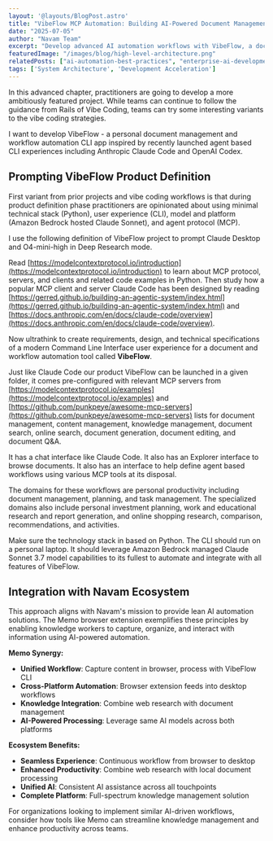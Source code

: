 ```yaml
---
layout: '@layouts/BlogPost.astro'
title: "VibeFlow MCP Automation: Building AI-Powered Document Management CLI"
date: "2025-07-05"
author: "Navam Team"
excerpt: "Develop advanced AI automation workflows with VibeFlow, a document management CLI using Model Context Protocol and Amazon Bedrock Claude Sonnet."
featuredImage: "/images/blog/high-level-architecture.png"
relatedPosts: ["ai-automation-best-practices", "enterprise-ai-development-workflows", "vibe-coding-workflow-fundamentals"]
tags: ['System Architecture', 'Development Acceleration']
---
```


In this advanced chapter, practitioners are going to develop a more ambitiously featured project. While teams can continue to follow the guidance from Rails of Vibe Coding, teams can try some interesting variants to the vibe coding strategies.

I want to develop VibeFlow - a personal document management and workflow automation CLI app inspired by recently launched agent based CLI experiences including Anthropic Claude Code and OpenAI Codex.

## Prompting VibeFlow Product Definition

First variant from prior projects and vibe coding workflows is that during product definition phase practitioners are opinionated about using minimal technical stack (Python), user experience (CLI), model and platform (Amazon Bedrock hosted Claude Sonnet), and agent protocol (MCP).

I use the following definition of VibeFlow project to prompt Claude Desktop and O4-mini-high in Deep Research mode.

Read [https://modelcontextprotocol.io/introduction](https://modelcontextprotocol.io/introduction) to learn about MCP protocol, servers, and clients and related code examples in Python. Then study how a popular MCP client and server Claude Code has been designed by reading [https://gerred.github.io/building-an-agentic-system/index.html](https://gerred.github.io/building-an-agentic-system/index.html) and [https://docs.anthropic.com/en/docs/claude-code/overview](https://docs.anthropic.com/en/docs/claude-code/overview). 

Now ultrathink to create requirements, design, and technical specifications of a modern Command Line Interface user experience for a document and workflow automation tool called **VibeFlow**.

Just like Claude Code our product VibeFlow can be launched in a given folder, it comes pre-configured with relevant MCP servers from [https://modelcontextprotocol.io/examples](https://modelcontextprotocol.io/examples) and [https://github.com/punkpeye/awesome-mcp-servers](https://github.com/punkpeye/awesome-mcp-servers) lists for document management, content management, knowledge management, document search, online search, document generation, document editing, and document Q&A. 

It has a chat interface like Claude Code. It also has an Explorer interface to browse documents. It also has an interface to help define agent based workflows using various MCP tools at its disposal. 

The domains for these workflows are personal productivity including document management, planning, and task management. The specialized domains also include personal investment planning, work and educational research and report generation, and online shopping research, comparison, recommendations, and activities. 

Make sure the technology stack in based on Python. The CLI should run on a personal laptop. It should leverage Amazon Bedrock managed Claude Sonnet 3.7 model capabilities to its fullest to automate and integrate with all features of VibeFlow.

## Integration with Navam Ecosystem

This approach aligns with Navam's mission to provide lean AI automation solutions. The Memo browser extension exemplifies these principles by enabling knowledge workers to capture, organize, and interact with information using AI-powered automation.

**Memo Synergy:**
- **Unified Workflow**: Capture content in browser, process with VibeFlow CLI
- **Cross-Platform Automation**: Browser extension feeds into desktop workflows
- **Knowledge Integration**: Combine web research with document management
- **AI-Powered Processing**: Leverage same AI models across both platforms

**Ecosystem Benefits:**
- **Seamless Experience**: Continuous workflow from browser to desktop
- **Enhanced Productivity**: Combine web research with local document processing
- **Unified AI**: Consistent AI assistance across all touchpoints
- **Complete Platform**: Full-spectrum knowledge management solution

For organizations looking to implement similar AI-driven workflows, consider how tools like Memo can streamline knowledge management and enhance productivity across teams.